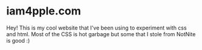 # iam4pple.com
Hey!
This is my cool website that I've been using to experiment with css and html. Most of the CSS is hot garbage but some that I stole from NotNite is good :)
